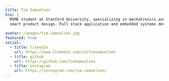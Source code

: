 ```yaml
---
title: Tim Samuelsen
bio: |
  MSME student at Stanford University, specializing in mechatronics and 
  smart product design. Full stack application and embedded systems developer for advanced CLIP 3D printers at the DeSimone Research Group. 
 
avatar: /images/tim-samuelsen.jpg
featured: true
social:
  - title: linkedin
    url: https://www.linkedin.com/in/timsamuelsen
  - title: github
    url: https://github.com/TimSamuelsen
  - title: instagram
    url: https://instagram.com/tim.samuelsen/
---
```

